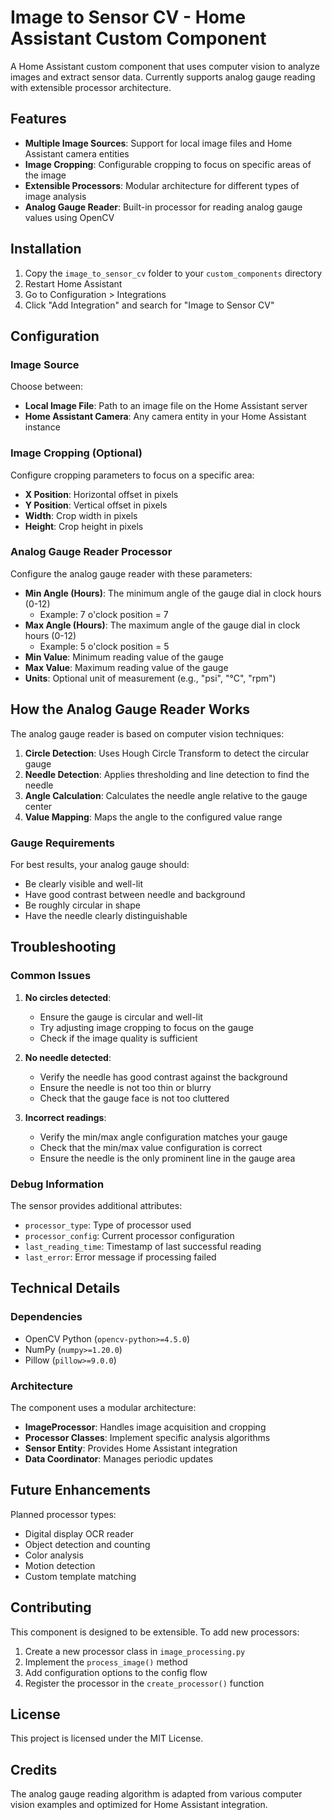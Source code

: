 # Image to Sensor CV - Home Assistant Custom Component

A Home Assistant custom component that uses computer vision to analyze images and extract sensor data. Currently supports analog gauge reading with extensible processor architecture.

## Features

- **Multiple Image Sources**: Support for local image files and Home Assistant camera entities
- **Image Cropping**: Configurable cropping to focus on specific areas of the image
- **Extensible Processors**: Modular architecture for different types of image analysis
- **Analog Gauge Reader**: Built-in processor for reading analog gauge values using OpenCV

## Installation

1. Copy the `image_to_sensor_cv` folder to your `custom_components` directory
2. Restart Home Assistant
3. Go to Configuration > Integrations
4. Click "Add Integration" and search for "Image to Sensor CV"

## Configuration

### Image Source
Choose between:
- **Local Image File**: Path to an image file on the Home Assistant server
- **Home Assistant Camera**: Any camera entity in your Home Assistant instance

### Image Cropping (Optional)
Configure cropping parameters to focus on a specific area:
- **X Position**: Horizontal offset in pixels
- **Y Position**: Vertical offset in pixels
- **Width**: Crop width in pixels
- **Height**: Crop height in pixels

### Analog Gauge Reader Processor
Configure the analog gauge reader with these parameters:

- **Min Angle (Hours)**: The minimum angle of the gauge dial in clock hours (0-12)
  - Example: 7 o'clock position = 7
- **Max Angle (Hours)**: The maximum angle of the gauge dial in clock hours (0-12)
  - Example: 5 o'clock position = 5
- **Min Value**: Minimum reading value of the gauge
- **Max Value**: Maximum reading value of the gauge
- **Units**: Optional unit of measurement (e.g., "psi", "°C", "rpm")

## How the Analog Gauge Reader Works

The analog gauge reader is based on computer vision techniques:

1. **Circle Detection**: Uses Hough Circle Transform to detect the circular gauge
2. **Needle Detection**: Applies thresholding and line detection to find the needle
3. **Angle Calculation**: Calculates the needle angle relative to the gauge center
4. **Value Mapping**: Maps the angle to the configured value range

### Gauge Requirements

For best results, your analog gauge should:
- Be clearly visible and well-lit
- Have good contrast between needle and background
- Be roughly circular in shape
- Have the needle clearly distinguishable

## Troubleshooting

### Common Issues

1. **No circles detected**: 
   - Ensure the gauge is circular and well-lit
   - Try adjusting image cropping to focus on the gauge
   - Check if the image quality is sufficient

2. **No needle detected**:
   - Verify the needle has good contrast against the background
   - Ensure the needle is not too thin or blurry
   - Check that the gauge face is not too cluttered

3. **Incorrect readings**:
   - Verify the min/max angle configuration matches your gauge
   - Check that the min/max value configuration is correct
   - Ensure the needle is the only prominent line in the gauge area

### Debug Information

The sensor provides additional attributes:
- `processor_type`: Type of processor used
- `processor_config`: Current processor configuration
- `last_reading_time`: Timestamp of last successful reading
- `last_error`: Error message if processing failed

## Technical Details

### Dependencies
- OpenCV Python (`opencv-python>=4.5.0`)
- NumPy (`numpy>=1.20.0`)
- Pillow (`pillow>=9.0.0`)

### Architecture
The component uses a modular architecture:
- **ImageProcessor**: Handles image acquisition and cropping
- **Processor Classes**: Implement specific analysis algorithms
- **Sensor Entity**: Provides Home Assistant integration
- **Data Coordinator**: Manages periodic updates

## Future Enhancements

Planned processor types:
- Digital display OCR reader
- Object detection and counting
- Color analysis
- Motion detection
- Custom template matching

## Contributing

This component is designed to be extensible. To add new processors:

1. Create a new processor class in `image_processing.py`
2. Implement the `process_image()` method
3. Add configuration options to the config flow
4. Register the processor in the `create_processor()` function

## License

This project is licensed under the MIT License.

## Credits

The analog gauge reading algorithm is adapted from various computer vision examples and optimized for Home Assistant integration.